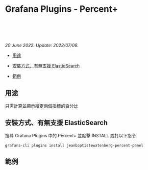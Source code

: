 # Grafana Plugins - Percent+

![img](Percent_plus_icon.png)

*20 June 2022. Update: 2022/07/06.*

* [用途](#use)

* [安裝方式、有無支援 ElasticSearch](#install)

* [範例](#example)

<h2 id="use">用途</h2>

只需計算並顯示給定兩個指標的百分比

<h2 id="install">安裝方式、有無支援 ElasticSearch</h2>

搜尋 Grafana Plugins 中的 Percent+ 並點擊 INSTALL 或打以下指令

    grafana-cli plugins install jeanbaptistewatenberg-percent-panel

<h2 id="example">範例</h2>


